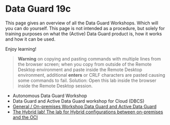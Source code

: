 # Data Guard 19c 

This page gives an overview of all the Data Guard Workshops. Which will you can do yourself. This page is not intended as a procedure, but solely for training purposes on what the (Active) Data Guard product is, how it works and how it can be used. 

Enjoy learning!



> **Warning** on copying and pasting commands with multiple lines from the browser screen; when you copy from outside of the Remote Desktop environment and paste inside the Remote Desktop environment, additional **enters** or CRLF characters are pasted causing some commands to fail. Solution: Open this lab inside the browser inside the Remote Desktop session.

* Autonomous Data Guard Workshop
* Data Guard and Active Data Guard workshop for Cloud (DBCS)
* [General / On-premises Workshop Data Guard and Active Data Guard](./General/)
* [The Hybrid lab! The lab for Hybrid configurations between on-premises and the OCI](./Hybrid)
